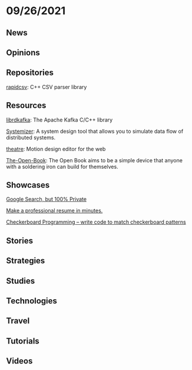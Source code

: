# 09/26/2021

## News

## Opinions

## Repositories
[rapidcsv](https://github.com/d99kris/rapidcsv): C++ CSV parser library

## Resources
[librdkafka](https://github.com/edenhill/librdkafka): The Apache Kafka C/C++ library

[Systemizer](https://github.com/honzaap/Systemizer): A system design tool that allows you to simulate data flow of distributed systems.

[theatre](https://github.com/AriaMinaei/theatre): Motion design editor for the web

[The-Open-Book](https://github.com/joeycastillo/The-Open-Book): The Open Book aims to be a simple device that anyone with a soldering iron can build for themselves.

## Showcases
[Google Search, but 100% Private](https://gprivate.com/)

[Make a professional resume in minutes.](https://luckyresumemaker.com/)

[Checkerboard Programming – write code to match checkerboard patterns](https://www.checkerboardprogramming.com/)

## Stories


## Strategies


## Studies

## Technologies

## Travel

## Tutorials

## Videos
